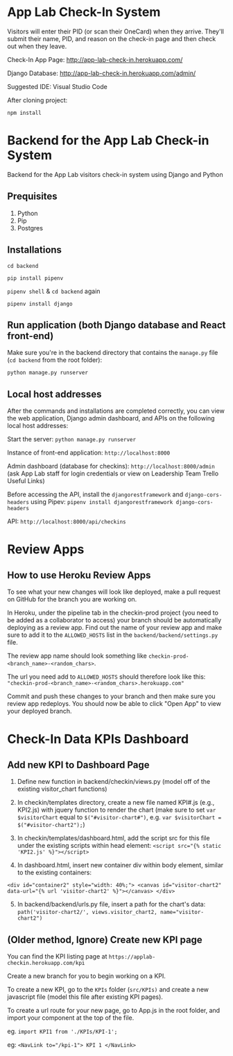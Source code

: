 # App Lab Check-In System

Visitors will enter their PID (or scan their OneCard) when they arrive. 
They'll submit their name, PID, and reason on the check-in page and then check out when they leave. 

Check-In App Page: http://app-lab-check-in.herokuapp.com/

Django Database: http://app-lab-check-in.herokuapp.com/admin/

Suggested IDE: Visual Studio Code

After cloning project:

`npm install`

# Backend for the App Lab Check-in System 

Backend for the App Lab visitors check-in system using Django and Python

## Prequisites
1. Python
2. Pip
3. Postgres

## Installations

`cd backend`

`pip install pipenv`

`pipenv shell` & `cd backend` again

`pipenv install django`

## Run application (both Django database and React front-end)

Make sure you're in the backend directory that contains the `manage.py` file (`cd backend` from the root folder):

`python manage.py runserver`

## Local host addresses

After the commands and installations are completed correctly, you can view the web application, Django admin dashboard, and APIs on the following local host addresses:

Start the server: `python manage.py runserver`

Instance of front-end application: `http://localhost:8000`

Admin dashboard (database for checkins): `http://localhost:8000/admin` (ask App Lab staff for login credentials or view on Leadership Team Trello Useful Links)

Before accessing the API, install the `djangorestframework` and `django-cors-headers` using Pipev:
`pipenv install djangorestframework django-cors-headers`

API: `http://localhost:8000/api/checkins`

# Review Apps

 ## How to use Heroku Review Apps

 To see what your new changes will look like deployed, make a pull request on GitHub for the branch you are working on.

 In Heroku, under the pipeline tab in the checkin-prod project (you need to be added as a collaborator to access) your branch should be automatically deploying as a review app. Find out the name of your review app and make sure to add it to the `ALLOWED_HOSTS` list in the `backend/backend/settings.py` file.

 The review app name should look something like `checkin-prod-<branch_name>-<random_chars>`. 

 The url you need add to `ALLOWED_HOSTS` should therefore look like this: `"checkin-prod-<branch_name>-<random_chars>.herokuapp.com"`

 Commit and push these changes to your branch and then make sure you review app redeploys. You should now be able to click "Open App" to view your deployed branch.

# Check-In Data KPIs Dashboard

 ## Add new KPI to Dashboard Page

1) Define new function in backend/checkin/views.py (model off of the existing visitor_chart functions)

2) In checkin/templates directory, create a new file named KPI#.js (e.g., KPI2.js) with jquery function to render the chart (make sure to set `var $visitorChart` equal to `$("#visitor-chart#")`, e.g. `var $visitorChart = $("#visitor-chart2");`)

3) In checkin/templates/dashboard.html, add the script src for this file under the existing scripts within head element: `<script src="{% static 'KPI2.js' %}"></script>`

4) In dashboard.html, insert new container div within body element, similar to the existing containers: 

`<div id="container2" style="width: 40%;"> <canvas id="visitor-chart2" data-url="{% url 'visitor-chart2' %}"></canvas> </div>`

5) In backend/backend/urls.py file, insert a path for the chart's data: `path('visitor-chart2/', views.visitor_chart2, name="visitor-chart2")`

## (Older method, Ignore) Create new KPI page

You can find the KPI listing page at `https://applab-checkin.herokuapp.com/kpi`

Create a new branch for you to begin working on a KPI.

To create a new KPI, go to the `KPIs` folder (`src/KPIs)` and create a new javascript file (model this file after existing KPI pages).

To create a url route for your new page, go to App.js in the root folder, and import your component at the top of the file. 

eg. `import KPI1 from './KPIs/KPI-1';`

eg: `<NavLink to="/kpi-1"> KPI 1 </NavLink>`
